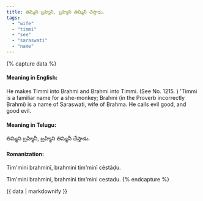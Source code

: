 ```yaml
---
title: తిమ్మిని బ్రహ్మినీ, బ్రహ్మిని తిమ్మినీ చేస్తాడు.
tags:
  - "wife"
  - "timmi"
  - "see"
  - "saraswati"
  - "name"
---
```


{% capture data %}
#### Meaning in English:
He makes Timmi into Brahmi and Brahmi into Timmi.
(See No. 1215. )
'Timmi is a familiar name for a she-monkey; Brahmi (in the Proverb incorrectly Brahmi) is a name of Saraswati, wife of Brahma.
He calls evil good, and good evil.

#### Meaning in Telugu:
తిమ్మిని బ్రహ్మినీ, బ్రహ్మిని తిమ్మినీ చేస్తాడు.

#### Romanization:
Tim'mini brahminī, brahmini tim'minī cēstāḍu.

Tim'mini brahmini, brahmini tim'mini cestadu.
{% endcapture %}

{{ data | markdownify }}

